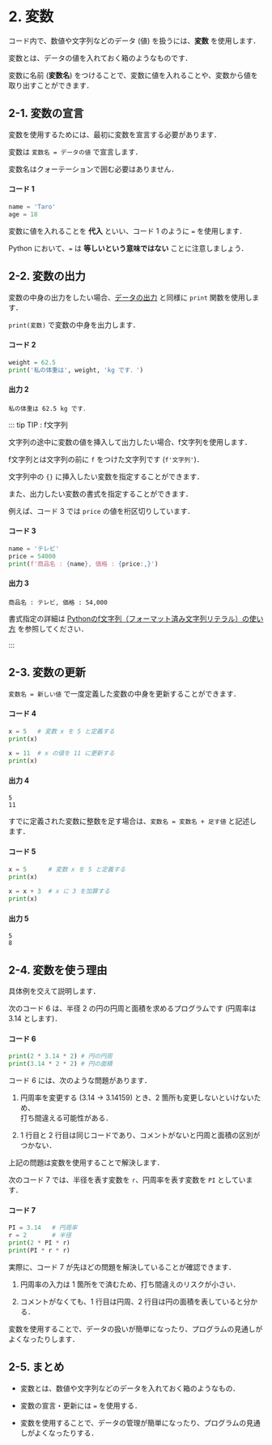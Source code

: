 # 2. 変数

コード内で、数値や文字列などのデータ (値) を扱うには、**変数** を使用します．

変数とは、データの値を入れておく箱のようなものです．

変数に名前 (**変数名**) をつけることで、変数に値を入れることや、変数から値を取り出すことができます．

## 2-1. 変数の宣言

変数を使用するためには、最初に変数を宣言する必要があります．

変数は `変数名 = データの値` で宣言します．

変数名はクォーテーションで囲む必要はありません．

#### コード 1

``` py
name = 'Taro'
age = 18
```

変数に値を入れることを **代入** といい、コード 1 のように `=` を使用します．

Python において、`=` は **等しいという意味ではない** ことに注意しましょう．

## 2-2. 変数の出力

変数の中身の出力をしたい場合、[データの出力](./01.md#出力) と同様に `print` 関数を使用します．

`print(変数)` で変数の中身を出力します．

#### コード 2

``` py
weight = 62.5
print('私の体重は', weight, 'kg です．')
```

#### 出力 2

``` out
私の体重は 62.5 kg です．
```

::: tip TIP : f文字列

文字列の途中に変数の値を挿入して出力したい場合、f文字列を使用します．

f文字列とは文字列の前に `f` をつけた文字列です (`f'文字列'`)．

文字列中の `{}` に挿入したい変数を指定することができます．

また、出力したい変数の書式を指定することができます．

例えば、コード 3 では `price` の値を桁区切りしています．

#### コード 3

``` py
name = 'テレビ'
price = 54000
print(f'商品名 : {name}, 価格 : {price:,}')
```

#### 出力 3

``` out
商品名 : テレビ, 価格 : 54,000
```

書式指定の詳細は [Pythonのf文字列（フォーマット済み文字列リテラル）の使い方](https://note.nkmk.me/python-f-strings/) を参照してください．

:::

## 2-3. 変数の更新

`変数名 = 新しい値` で一度定義した変数の中身を更新することができます．

#### コード 4

``` py {4}
x = 5   # 変数 x を 5 と定義する
print(x)

x = 11  # x の値を 11 に更新する
print(x)
```

#### 出力 4

``` out
5
11
```

すでに定義された変数に整数を足す場合は、`変数名 = 変数名 + 足す値` と記述します．

#### コード 5

``` py {4}
x = 5      # 変数 x を 5 と定義する
print(x)

x = x + 3  # x に 3 を加算する
print(x)
```

#### 出力 5

``` out
5
8
```

## 2-4. 変数を使う理由

具体例を交えて説明します．

次のコード 6 は、半径 2 の円の円周と面積を求めるプログラムです (円周率は 3.14 とします)．

#### コード 6

``` py
print(2 * 3.14 * 2) # 円の円周
print(3.14 * 2 * 2) # 円の面積
```

コード 6 には、次のような問題があります．

1. 円周率を変更する (3.14 → 3.14159) とき、2 箇所も変更しないといけないため、<br>
打ち間違える可能性がある．

2. 1 行目と 2 行目は同じコードであり、コメントがないと円周と面積の区別がつかない．

上記の問題は変数を使用することで解決します．

次のコード 7 では、半径を表す変数を `r`、円周率を表す変数を `PI` としています．

#### コード 7

``` py
PI = 3.14   # 円周率
r = 2       # 半径
print(2 * PI * r)
print(PI * r * r)
```

実際に、コード 7 が先ほどの問題を解決していることが確認できます．

1. 円周率の入力は 1 箇所をで済むため、打ち間違えのリスクが小さい．

2. コメントがなくても、1 行目は円周、2 行目は円の面積を表していると分かる．

変数を使用することで、データの扱いが簡単になったり、プログラムの見通しがよくなったりします．

## 2-5. まとめ

- 変数とは、数値や文字列などのデータを入れておく箱のようなもの．

- 変数の宣言・更新には `=` を使用する．

- 変数を使用することで、データの管理が簡単になったり、プログラムの見通しがよくなったりする．
